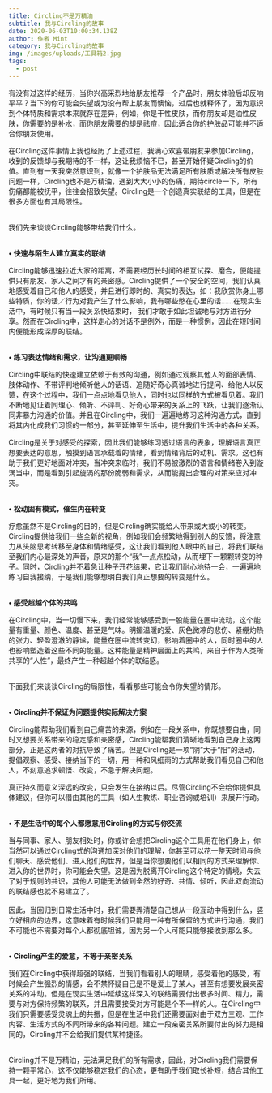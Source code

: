 ```yaml
---
title: Circling不是万精油
subtitle: 我与Circling的故事
date: 2020-06-03T10:00:34.138Z
author: 作者 Mint
category: 我与Circling的故事
img: /images/uploads/工具箱2.jpg
tags:
  - post
---
```

有没有过这样的经历，当你兴高采烈地给朋友推荐一个产品时，朋友体验后却反响平平？当下的你可能会失望或为没有帮上朋友而懊恼，过后也就释怀了，因为意识到个体特质和需求本来就存在差异，例如，你是干性皮肤，而你朋友却是油性皮肤，你需要的是补水，而你朋友需要的却是祛痘，因此适合你的护肤品可能并不适合你朋友使用。

在Circling这件事情上我也经历了上述过程，我满心欢喜带朋友来参加Circling，收到的反馈却与我期待的不一样，这让我烦恼不已，甚至开始怀疑Circling的价值。直到有一天我突然意识到，就像一个护肤品无法满足所有肤质或解决所有皮肤问题一样，Circling也不是万精油，遇到大大小小的伤痛，期待circle一下，所有伤痛都能被抚平，往往会招致失望。Circling是一个创造真实联结的工具，但是在很多方面也有其局限性。

\
我们先来谈谈Circling能够带给我们什么。

\
**•	快速与陌生人建立真实的联结** 

Circling能够迅速拉近大家的距离，不需要经历长时间的相互试探、磨合，便能提供只有朋友、家人之间才有的亲密感。Circling提供了一个安全的空间，我们认真地感受着自己和他人的感受，并且进行即时的、真实的表达，如：我欣赏你身上哪些特质，你的话／行为对我产生了什么影响，我有哪些憋在心里的话……在现实生活中，有时候只有当一段关系快结束时， 我们才敢于如此坦诚地与对方进行分享。然而在Circling中，这样走心的对话不是例外，而是一种惯例，因此在短时间内便能形成深厚的联结。

\
**•	练习表达情绪和需求，让沟通更顺畅** 

Circling中联结的快速建立依赖于有效的沟通，例如通过观察其他人的面部表情、肢体动作、不带评判地倾听他人的话语、追随好奇心真诚地进行提问、给他人以反馈，在这个过程中，我们一点点地看见他人，同时也以同样的方式被看见着。我们不断地见证着同理心、倾听、不评判、好奇心带来的关系上的飞跃，让我们逐渐认同非暴力沟通的价值。并且在Circling中，我们一遍遍地练习这种沟通方式，直到将其内化成我们习惯的一部分，甚至延伸至生活中，提升我们生活中的各种关系。

 Circling是关于对感受的探索，因此我们能够练习透过语言的表象，理解语言真正想要表达的意思，触摸到语言承载着的情绪，看到情绪背后的动机、需求。这也有助于我们更好地面对冲突，当冲突来临时，我们不易被激烈的语言和情绪卷入到漩涡当中，而是看到引起旋涡的那份脆弱和需求，从而能提出合理的对策来应对冲突。

\
**•	松动固有模式，催生内在转变** 

疗愈虽然不是Circling的目的，但是Circling确实能给人带来或大或小的转变。Circling提供给我们一些全新的视角，例如我们会频繁地得到别人的反馈，将注意力从头脑思考转移至身体和情绪感受，这让我们看到他人眼中的自己，将我们联结至我们内心最深处的声音，原来的那个“我”一点点松动，从而埋下一颗颗转变的种子。同时，Circling并不着急让种子开花结果，它让我们耐心地待一会，一遍遍地练习自我接纳，于是我们能够想明白我们真正想要的转变是什么。

\
**•	感受超越个体的共鸣** 

在Circling中，当一切慢下来，我们经常能够感受到一股能量在圈中流动，这个能量有重量、颜色、温度、甚至是气味。明媚温暖的爱、灰色微凉的悲伤、紧绷灼热的张力、轻盈澄澈的静谧，能量在圈中流转变幻，影响着圈中的人，同时圈中的人也影响塑造着这些不同的能量。这种能量是精神层面上的共鸣，来自于作为人类所共享的“人性”，最终产生一种超越个体的联结感。

\
下面我们来谈谈Circling的局限性，看看那些可能会令你失望的情形。

\
**•	Circling并不保证为问题提供实际解决方案** 

Circling能帮助我们看到自己痛苦的来源，例如在一段关系中，你既想要自由，同时又想要关系带来的稳定感和亲密感，Circling能帮我们清晰地看到自己身上这两部分，正是这两者的对抗导致了痛苦。但是Circling是一项“阴”大于“阳”的活动，提倡观察、感受、接纳当下的一切，用一种和风细雨的方式帮助我们看见自己和他人，不刻意追求顿悟、改变，不急于解决问题。 

真正持久而意义深远的改变，只会发生在接纳以后。尽管Circling不会给你提供具体建议，但你可以借由其他的工具（如人生教练、职业咨询或培训）来展开行动。 

\
**•	不是生活中的每个人都愿意用Circling的方式与你交流** 

当与同事、家人、朋友相处时，你或许会想把Circling这个工具用在他们身上，你当然可以通过Circling式的沟通加深对他们的理解，你甚至可以花一整天时间与他们聊天、感受他们、进入他们的世界，但是当你想要他们以相同的方式来理解你、进入你的世界时，你可能会失望。这是因为脱离开Circling这个特定的情境，失去了对于规则的共识，其他人可能无法做到全然的好奇、共情、倾听，因此双向流动的联结感也就不易建立了。\
\
因此，当回归到日常生活中时，我们需要弄清楚自己想从一段互动中得到什么，竖立好相应的边界，这意味着有时候我们只能用一种有所保留的方式进行沟通，我们不可能也不需要对每个人都彻底坦诚，因为另一个人可能只能够接收到那么多。

\
**•	Circling产生的爱意，不等于亲密关系** 

我们在Circling中获得超强的联结，当我们看着别人的眼睛，感受着他的感受，有时候会产生强烈的情感，会不禁怀疑自己是不是爱上了某人，甚至有想要发展亲密关系的冲动。但是在现实生活中延续这样深入的联结需要付出很多时间、精力，需要与对方保持频繁的联系，并且需要接受对方可能是个不一样的人。在Circling中我们只需要感受灵魂上的共振，但是在生活中我们还需要面对由于双方三观、工作内容、生活方式的不同所带来的各种问题。建立一段亲密关系所要付出的努力是相同的，Circling并不会给我们提供某种捷径。

\
Circling并不是万精油，无法满足我们的所有需求，因此，对Circling我们需要保持一颗平常心，这不仅能够稳定我们的心态，更有助于我们取长补短，结合其他工具一起，更好地为我们所用。